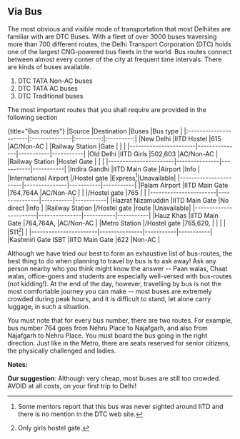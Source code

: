 ## Via Bus

The most obvious and visible mode of transportation that most Delhiites are familiar with are DTC Buses. With a fleet of over 3000 buses traversing more than 700 different routes, the Delhi Transport Corporation (DTC) holds one of the largest CNG-powered bus fleets in the world. Bus routes connect between almost every corner of the city at frequent time intervals. There are kinds of buses available.

1. DTC TATA Non-AC buses
2. DTC TATA AC buses
3. DTC Traditional buses

The most important routes that you shall require are provided in the following section

{title="Bus routes"}
|Source                 |Destination    |Buses      |Bus type   |
|:----------------------|:--------------|:---------:|:---------:|
|New Delhi              |IITD Hostel    |615        |AC/Non-AC  |
|Railway Station        |Gate           |           |           |
|-----------------------|---------------|-----------|-----------|
|Old Delhi              |IITD Girls     |502,603    |AC/Non-AC  |
|Railway Station        |Hostel Gate    |           |           |
|-----------------------|---------------|-----------|-----------|
|Indira Gandhi          |IITD Main Gate |Airport    |Info       |
|International Airport  |/Hostel gate   |Express[^a]|Unavailable|
|-----------------------|---------------|-----------|-----------|
|Palam Airport          |IITD Main Gate |764,764A   |AC/Non-AC  |
|                       |/Hostel gate   |765        |           |
|-----------------------|---------------|-----------|-----------|
|Hazrat Nizamuddin      |IITD Main Gate |No direct  |Info       |
|Railway Station        |/Hostel gate   |route      |Unavailable|
|-----------------------|---------------|-----------|-----------|
|Hauz Khas              |IITD Main Gate |764,764A,  |AC/Non-AC  |
|Metro Station          |/Hostel gate   |765,620,   |           |
|                       |               |511[^onlyG]|           |
|-----------------------|---------------|-----------|-----------|
|Kashmiri Gate ISBT     |IITD Main Gate |622        |Non-AC     |

[^a]: Some mentors report that this bus was never sighted around IITD and there is no mention in the DTC web site.
[^onlyG]: Only girls hostel gate.

Although we have tried our best to form an exhaustive list of bus-routes, the best thing to do when planning to travel by bus is to ask away! Ask any person nearby who you think might know the answer -- Paan walas, Chaat walas, office-goers and students are especially well-versed with bus-routes (not kidding!). At the end of the day, however, travelling by bus is not the most comfortable journey you can make -- most buses are extremely crowded during peak hours, and it is difficult to stand, let alone carry luggage, in such a situation.

You must note that for every bus number, there are two routes. For example, bus number 764 goes from Nehru Place to Najafgarh, and also from Najafgarh to Nehru Place. You must board the bus going in the right direction. Just like in the Metro, there are seats reserved for senior citizens, the physically challenged and ladies.

**Notes:**

**Our suggestion**: Although very cheap, most buses are still too crowded. AVOID at all costs, on your first trip to Delhi!

